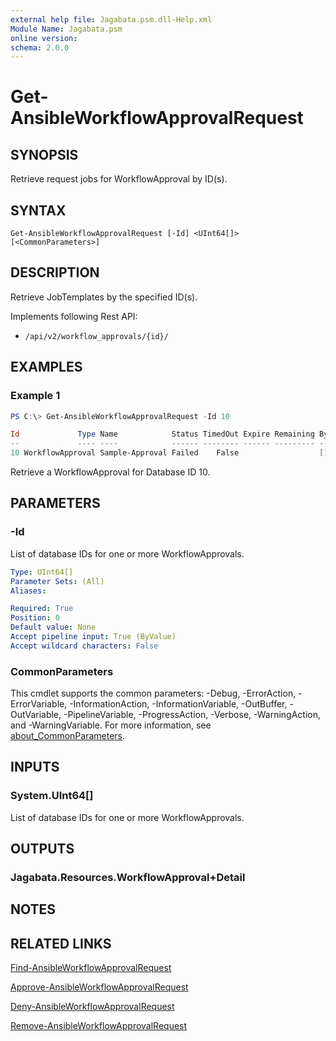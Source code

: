 ```yaml
---
external help file: Jagabata.psm.dll-Help.xml
Module Name: Jagabata.psm
online version:
schema: 2.0.0
---
```


# Get-AnsibleWorkflowApprovalRequest

## SYNOPSIS
Retrieve request jobs for WorkflowApproval by ID(s).

## SYNTAX

```
Get-AnsibleWorkflowApprovalRequest [-Id] <UInt64[]> [<CommonParameters>]
```

## DESCRIPTION
Retrieve JobTemplates by the specified ID(s).

Implements following Rest API:  
- `/api/v2/workflow_approvals/{id}/`

## EXAMPLES

### Example 1
```powershell
PS C:\> Get-AnsibleWorkflowApprovalRequest -Id 10

Id             Type Name            Status TimedOut Expire Remaining By       Finished            Elapsed LaunchedBy     WorkflowJob      WorkflowJobTemplate ApprovalTemplate
--             ---- ----            ------ -------- ------ --------- --       --------            ------- ----------     -----------      ------------------- ----------------
10 WorkflowApproval Sample-Approval Failed    False                  [1]admin 2024/07/25 15:46:16  54.573 [user][1]admin [20]ApprovedFlow [13]ApprovedFlow    [12]Sample-Approval
```

Retrieve a WorkflowApproval for Database ID 10.

## PARAMETERS

### -Id
List of database IDs for one or more WorkflowApprovals.

```yaml
Type: UInt64[]
Parameter Sets: (All)
Aliases:

Required: True
Position: 0
Default value: None
Accept pipeline input: True (ByValue)
Accept wildcard characters: False
```

### CommonParameters
This cmdlet supports the common parameters: -Debug, -ErrorAction, -ErrorVariable, -InformationAction, -InformationVariable, -OutBuffer, -OutVariable, -PipelineVariable, -ProgressAction, -Verbose, -WarningAction, and -WarningVariable. For more information, see [about_CommonParameters](http://go.microsoft.com/fwlink/?LinkID=113216).

## INPUTS

### System.UInt64[]
List of database IDs for one or more WorkflowApprovals.

## OUTPUTS

### Jagabata.Resources.WorkflowApproval+Detail
## NOTES

## RELATED LINKS

[Find-AnsibleWorkflowApprovalRequest](Find-AnsibleWorkflowApprovalRequest.md)

[Approve-AnsibleWorkflowApprovalRequest](Approve-AnsibleWorkflowApprovalRequest.md)

[Deny-AnsibleWorkflowApprovalRequest](Deny-AnsibleWorkflowApprovalRequest.md)

[Remove-AnsibleWorkflowApprovalRequest](Remove-AnsibleWorkflowApprovalRequest.md)
